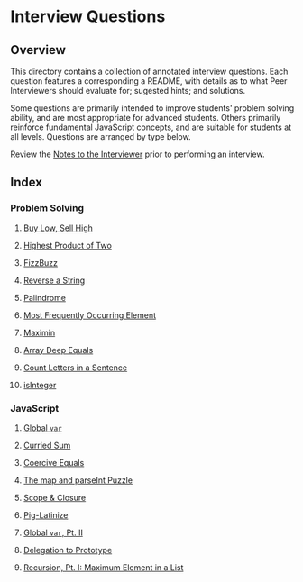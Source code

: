 # Interview Questions

## Overview

This directory contains a collection of annotated interview questions. Each question features a corresponding a README, with details as to what Peer Interviewers should evaluate for; sugested hints; and solutions.

Some questions are primarily intended to improve students' problem solving ability, and are most appropriate for advanced students. Others primarily reinforce fundamental JavaScript concepts, and are suitable for students at all levels. Questions are arranged by type below.

Review the [Notes to the Interviewer](2-Supplements/README.md) prior to performing an interview.

## Index

### Problem Solving

1. [Buy Low, Sell High](1-Interview-Questions/buy_low_sell_high)

2. [Highest Product of Two](1-Interview-Questions/highest_product_of_two)

3. [FizzBuzz](1-Interview-Questions/fizz_buzz)

4. [Reverse a String](1-Interview-Questions/reverse_string)

5. [Palindrome](1-Interview-Questions/palindrome)

6. [Most Frequently Occurring Element](1-Interview-Questions/most_frequent_element)

7. [Maximin](1-Interview-Questions/maximin)

8. [Array Deep Equals](1-Interview-Questions/array_deep_equals)

9. [Count Letters in a Sentence](1-Interview-Questions/counting_letters)

10. [isInteger](1-Interview-Questions/is_integer)

### JavaScript

1. [Global `var`](1-Interview-Questions/global_var)

2. [Curried Sum](1-Interview-Questions/curried_sum)

3. [Coercive Equals](1-Interview-Questions/coercive_equals)

4. [The map and parseInt Puzzle](1-Interview-Questions/map_parse_int)

5. [Scope & Closure](1-Interview-Questions/scope_and_closure)

6. [Pig-Latinize](1-Interview-Questions/pig_latinize)

7. [Global `var`, Pt. II](1-Interview-Questions/global_var_in_button_click)

8. [Delegation to Prototype](1-Interview-Questions/delegation_to_prototype)

9. [Recursion, Pt. I: Maximum Element in a List](1-Interview-Questions/recursive_max_element)
